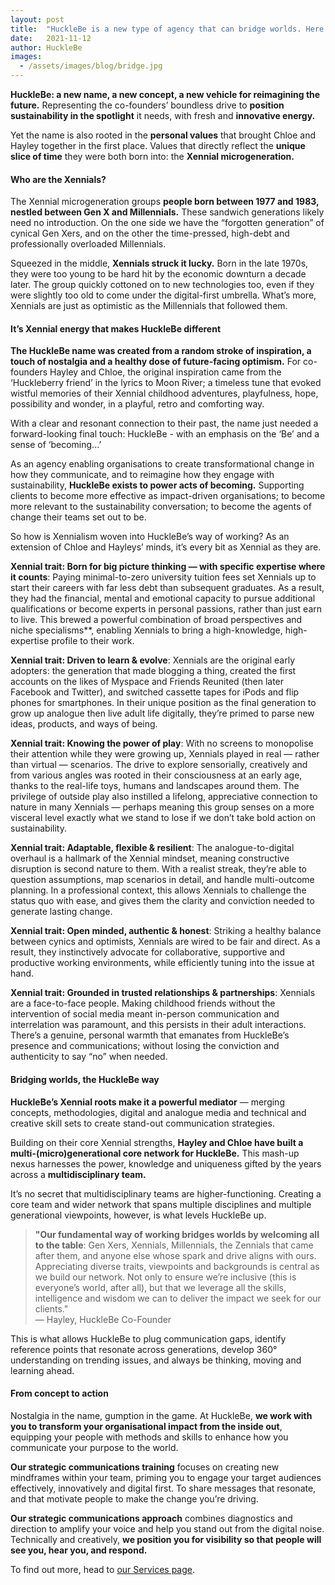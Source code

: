 ```yaml
---
layout: post
title:  "HuckleBe is a new type of agency that can bridge worlds. Here’s why."
date:   2021-11-12
author: HuckleBe
images:
  - /assets/images/blog/bridge.jpg
---
```

**HuckleBe: a new name, a new concept, a new vehicle for reimagining the future.** Representing the co-founders’ boundless drive to **position sustainability in the spotlight** it needs, with fresh and **innovative energy.** 

Yet the name is also rooted in the **personal values** that brought Chloe and Hayley together in the first place. Values that directly reflect the **unique slice of time** they were both born into: the **Xennial microgeneration.**

#### Who are the Xennials?

The Xennial microgeneration groups **people born between 1977 and 1983, nestled between Gen X and Millennials.** These sandwich generations likely need no introduction. On the one side we have the “forgotten generation” of cynical Gen Xers, and on the other the time-pressed, high-debt and professionally overloaded Millennials. 

Squeezed in the middle, **Xennials struck it lucky.** Born in the late 1970s, they were too young to be hard hit by the economic downturn a decade later. The group quickly cottoned on to new technologies too, even if they were slightly too old to come under the digital-first umbrella. What’s more, Xennials are just as optimistic as the Millennials that followed them. 

#### It’s Xennial energy that makes HuckleBe different

**The HuckleBe name was created from a random stroke of inspiration, a touch of nostalgia and a healthy dose of future-facing optimism.** For co-founders Hayley and Chloe, the original inspiration came from the ‘Huckleberry friend’ in the lyrics to Moon River; a timeless tune that evoked wistful memories of their Xennial childhood adventures, playfulness, hope, possibility and wonder, in a playful, retro and comforting way. 

With a clear and resonant connection to their past, the name just needed a forward-looking final touch: HuckleBe - with an emphasis on the ‘Be’ and a sense of ‘becoming...’ 

As an agency enabling organisations to create transformational change in how they communicate, and to reimagine how they engage with sustainability, **HuckleBe exists to power acts of becoming.** Supporting clients to become more effective as impact-driven organisations; to become more relevant to the sustainability conversation; to become the agents of change their teams set out to be.  

So how is Xennialism woven into HuckleBe’s way of working? As an extension of Chloe and Hayleys’ minds, it’s every bit as Xennial as they are. 

**Xennial trait: Born for big picture thinking — with specific expertise where it counts**: Paying minimal-to-zero university tuition fees set Xennials up to start their careers with far less debt than subsequent graduates. As a result, they had the financial, mental and emotional capacity to pursue additional qualifications or become experts in personal passions, rather than just earn to live. This brewed a powerful combination of broad perspectives and niche specialisms**, enabling Xennials to bring a high-knowledge, high-expertise profile to their work. 

**Xennial trait: Driven to learn & evolve**: Xennials are the original early adopters: the generation that made blogging a thing, created the first accounts on the likes of Myspace and Friends Reunited (then later Facebook and Twitter), and switched cassette tapes for iPods and flip phones for smartphones. In their unique position as the final generation to grow up analogue then live adult life digitally, they’re primed to parse new ideas, products, and ways of being.

**Xennial trait: Knowing the power of play**: With no screens to monopolise their attention while they were growing up, Xennials played in real — rather than virtual — scenarios. The drive to explore sensorially, creatively and from various angles was rooted in their consciousness at an early age, thanks to the real-life toys, humans and landscapes around them. The privilege of outside play also instilled a lifelong, appreciative connection to nature in many Xennials — perhaps meaning this group senses on a more visceral level exactly what we stand to lose if we don’t take bold action on sustainability. 

**Xennial trait: Adaptable, flexible & resilient**: The analogue-to-digital overhaul is a hallmark of the Xennial mindset, meaning constructive disruption is second nature to them. With a realist streak, they’re able to question assumptions, map scenarios in detail, and handle multi-outcome planning. In a professional context, this allows Xennials to challenge the status quo with ease, and gives them the clarity and conviction needed to generate lasting change. 

**Xennial trait: Open minded, authentic & honest**: Striking a healthy balance between cynics and optimists, Xennials are wired to be fair and direct. As a result, they instinctively advocate for collaborative, supportive and productive working environments, while efficiently tuning into the issue at hand.

**Xennial trait: Grounded in trusted relationships & partnerships**: Xennials are a face-to-face people. Making childhood friends without the intervention of social media meant in-person communication and interrelation was paramount, and this persists in their adult interactions. There’s a genuine, personal warmth that emanates from HuckleBe’s presence and communications; without losing the conviction and authenticity to say “no” when needed. 

#### Bridging worlds, the HuckleBe way

**HuckleBe’s Xennial roots make it a powerful mediator** — merging concepts, methodologies, digital and analogue media and technical and creative skill sets to create stand-out communication strategies. 
 
Building on their core Xennial strengths, **Hayley and Chloe have built a multi-(micro)generational core network for HuckleBe.** This mash-up nexus harnesses the power, knowledge and uniqueness gifted by the years across a **multidisciplinary team.**
 
It’s no secret that multidisciplinary teams are higher-functioning. Creating a core team and wider network that spans multiple disciplines and multiple generational viewpoints, however, is what levels HuckleBe up. 
 
> **"Our fundamental way of working bridges worlds by welcoming all to the table**: Gen Xers, Xennials, Millennials, the Zennials that came after them, and anyone else whose spark and drive aligns with ours. Appreciating diverse traits, viewpoints and backgrounds is central as we build our network. Not only to ensure we’re inclusive (this is everyone’s world, after all), but that we leverage all the skills, intelligence and wisdom we can to deliver the impact we seek for our clients." <br> &mdash; Hayley, HuckleBe Co-Founder
 
This is what allows HuckleBe to plug communication gaps, identify reference points that resonate across generations, develop 360° understanding on trending issues, and always be thinking, moving and learning ahead.

#### From concept to action

Nostalgia in the name, gumption in the game. At HuckleBe, **we work with you to transform your organisational impact from the inside out**, equipping your people with methods and skills to enhance how you communicate your purpose to the world. 
 
**Our strategic communications training** focuses on creating new mindframes within your team, priming you to engage your target audiences effectively, innovatively and digital first. To share messages that resonate, and that motivate people to make the change you’re driving. 
 
**Our strategic communications approach** combines diagnostics and direction to amplify your voice and help you stand out from the digital noise. Technically and creatively, **we position you for visibility so that people will see you, hear you, and respond.**

To find out more, head to [our Services page](/#services).
